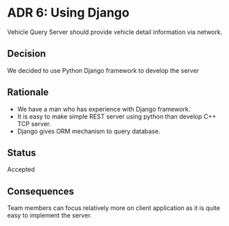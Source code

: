 # ADR 6: Using Django
Vehicle Query Server should provide vehicle detail information via network.

## Decision 
We decided to use Python Django framework to develop the server

## Rationale 
- We have a man who has experience with Django framework.
- It is easy to make simple REST server using python than develop C++ TCP server.
- Django gives ORM mechanism to query database.

## Status
Accepted

## Consequences
Team members can focus relatively more on client application as it is quite easy to implement the server.
